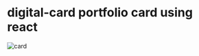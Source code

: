 # digital-card portfolio card using react

![card](https://user-images.githubusercontent.com/97670150/157104620-d00fe0a6-006b-4247-bfdf-54831842d9a8.jpg)
